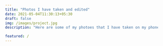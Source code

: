 ```yaml
---
title: "Photos I have taken and edited"
date: 2021-05-04T11:30:13+05:30
draft: false
img: /images/project.jpg
description: "Here are some of my photoes that I have taken on my phone and edited on my computer."

featured: /
---
```

